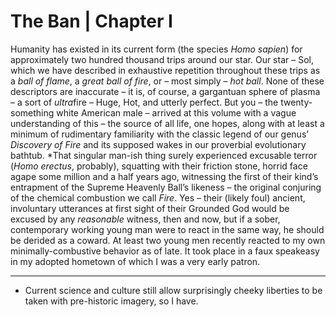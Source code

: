 # The Ban | Chapter I
Humanity has existed in its current form (the species *Homo sapien*) for approximately two hundred thousand trips around our star. Our star – Sol, which we have described in exhaustive repetition throughout these trips as a *ball of flame*, a *great ball of fire*, or – most simply – *hot ball*. None of these descriptors are inaccurate – it is, of course, a gargantuan sphere of plasma – a sort of *ultra*fire – Huge, Hot, and utterly perfect. But you – the twenty-something white American male – arrived at this volume with a vague understanding of this – the source of all life, one hopes, along with at least a minimum of rudimentary familiarity with the classic legend of our genus’ *Discovery of Fire* and its supposed wakes in our proverbial evolutionary bathtub.
      *That singular man-ish thing surely experienced excusable terror (*Homo erectus*, probably), squatting with their friction stone, horrid face agape some million and a half years ago, witnessing the first of their kind’s entrapment of the Supreme Heavenly Ball’s likeness – the original conjuring of the chemical combustion we call *Fire*. Yes – their (likely foul) ancient, involuntary utterances at first sight of their Grounded God would be excused by any *reasonable* witness, then and now, but if a sober, contemporary working young man were to react in the same way, he should be derided as a coward.
      At least two young men recently reacted to my own minimally-combustive behavior as of late. It took place in a faux speakeasy in my adopted hometown of which I was a very early patron.


----------

* Current science and culture still allow surprisingly cheeky liberties to be taken with pre-historic imagery, so I have.

